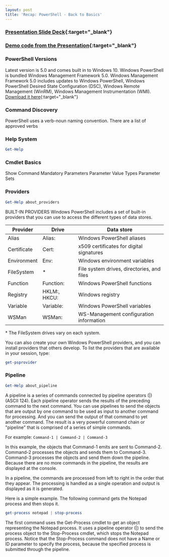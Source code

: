 ```yaml
---
layout: post
title: 'Recap: PowerShell - Back to Basics'
---
```


### [Presentation Slide Deck](http://cincypowershell.org/presentations/2016-05){:target="_blank"}

### [Demo code from the Presentation](http://cincypowershell.org/presentations/2016-05/code){:target="_blank"}

### PowerShell Versions
Latest version is 5.0 and comes built in to Windows 10. Windows PowerShell is bundled Windows Management Framework 5.0.
Windows Management Framework 5.0 includes updates to Windows PowerShell, Windows PowerShell Desired State Configuration (DSC), Windows Remote Management (WinRM), Windows Management Instrumentation (WMI).
[Download it here](https://www.microsoft.com/en-us/download/details.aspx?id=50395){:target="_blank"}


### Command Discovery
PowerShell uses a verb-noun naming convention. There are a list of approved verbs

### Help System
```powershell
Get-Help 
```

### Cmdlet Basics
Show Command
Mandatory Parameters
Parameter Value Types
Parameter Sets

### Providers
```powershell
Get-Help about_providers
```
BUILT-IN PROVIDERS
Windows PowerShell includes a set of built-in providers that you can use
to access the different types of data stores.


Provider      | Drive         | Data store
---           | ---           | --- 
Alias         | Alias:        | Windows PowerShell aliases
Certificate   | Cert:         | x509 certificates for digital signatures
Environment   | Env:          | Windows environment variables
FileSystem    | *             | File system drives, directories, and files
Function      | Function:     | Windows PowerShell functions
Registry      | HKLM:, HKCU:  | Windows registry
Variable      | Variable:     | Windows PowerShell variables
WSMan         | WSMan:        | WS-Management configuration information


\* The FileSystem drives vary on each system.

You can also create your own Windows PowerShell providers, and you can
install providers that others develop. To list the providers that are
available in your session, type:
```powershell
get-psprovider
```

### Pipeline
```powershell
Get-Help about_pipeline
```
A pipeline is a series of commands connected by pipeline operators 
(|)(ASCII 124). Each pipeline operator sends the results of the preceding
command to the next command.
You can use pipelines to send the objects that are output by one command
to be used as input to another command for processing. And you can send the
output of that command to yet another command. The result is a very powerful
command chain or "pipeline" that is comprised of a series of simple commands.

For example: `Command-1 | Command-2 | Command-3`

In this example, the objects that Command-1 emits are sent to Command-2.
Command-2 processes the objects and sends them to Command-3. Command-3 processes
the objects and send them down the pipeline. Because there are no more commands in
the pipeline, the results are displayed at the console.

In a pipeline, the commands are processed from left to right in the order
that they appear. The processing is handled as a single operation and
output is displayed as it is generated.

Here is a simple example. The following command gets the Notepad process
and then stops it.
```powershell
get-process notepad | stop-process
```
The first command uses the Get-Process cmdlet to get an object representing
the Notepad process. It uses a pipeline operator (|) to send the process object
to the Stop-Process cmdlet, which stops the Notepad process. Notice that the
Stop-Process command does not have a Name or ID parameter to specify the process,
because the specified process is submitted through the pipeline.
